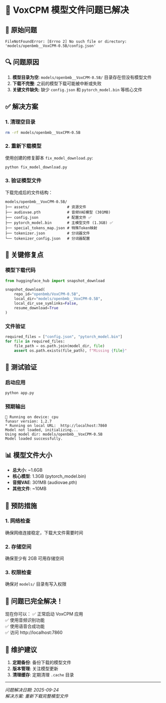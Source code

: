 # 🎉 VoxCPM 模型文件问题已解决

## 🚨 原始问题
```
FileNotFoundError: [Errno 2] No such file or directory: 'models/openbmb__VoxCPM-0.5B/config.json'
```

## 🔍 问题原因
1. **模型目录为空**: `models/openbmb__VoxCPM-0.5B/` 目录存在但没有模型文件
2. **下载不完整**: 之前的模型下载可能被中断或失败
3. **关键文件缺失**: 缺少 `config.json` 和 `pytorch_model.bin` 等核心文件

## ✅ 解决方案

### 1. 清理空目录
```bash
rm -rf models/openbmb__VoxCPM-0.5B
```

### 2. 重新下载模型
使用创建的修复脚本 `fix_model_download.py`:
```bash
python fix_model_download.py
```

### 3. 验证模型文件
下载完成后的文件结构：
```
models/openbmb__VoxCPM-0.5B/
├── assets/                 # 资源文件
├── audiovae.pth            # 音频VAE模型 (301MB)
├── config.json             # 配置文件 ✅
├── pytorch_model.bin       # 主模型文件 (1.3GB) ✅
├── special_tokens_map.json # 特殊Token映射
├── tokenizer.json          # 分词器文件
└── tokenizer_config.json   # 分词器配置
```

## 🎯 关键修复点

### 模型下载代码
```python
from huggingface_hub import snapshot_download

snapshot_download(
    repo_id="openbmb/VoxCPM-0.5B",
    local_dir="models/openbmb__VoxCPM-0.5B",
    local_dir_use_symlinks=False,
    resume_download=True
)
```

### 文件验证
```python
required_files = ["config.json", "pytorch_model.bin"]
for file in required_files:
    file_path = os.path.join(model_dir, file)
    assert os.path.exists(file_path), f"Missing {file}"
```

## 🚀 测试验证

### 启动应用
```bash
python app.py
```

### 预期输出
```
🚀 Running on device: cpu
funasr version: 1.2.7
* Running on local URL:  http://localhost:7860
Model not loaded, initializing...
Using model dir: models/openbmb__VoxCPM-0.5B
Model loaded successfully.
```

## 📊 模型文件大小
- **总大小**: ~1.6GB
- **核心模型**: 1.3GB (pytorch_model.bin)
- **音频VAE**: 301MB (audiovae.pth)
- **其他文件**: ~10MB

## 🔧 预防措施

### 1. 网络检查
确保网络连接稳定，下载大文件需要时间

### 2. 存储空间
确保至少有 2GB 可用存储空间

### 3. 权限检查
确保对 `models/` 目录有写入权限

## 🎊 问题已完全解决！

现在你可以：
✅ 正常启动 VoxCPM 应用  
✅ 使用音频识别功能  
✅ 使用语音合成功能  
✅ 访问 http://localhost:7860  

## 📝 维护建议

1. **定期备份**: 备份下载的模型文件
2. **版本管理**: 关注模型更新
3. **清理缓存**: 定期清理 `.cache` 目录

---
*问题解决日期: 2025-09-24*  
*解决方案: 重新下载完整模型文件*
